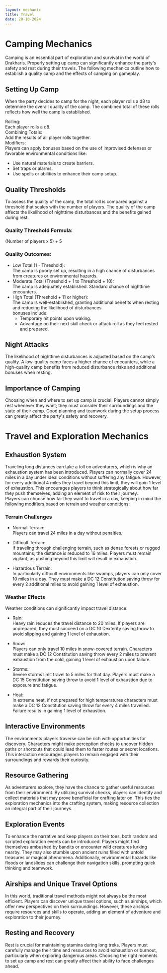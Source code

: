 ```yaml
---
layout: mechanic
title: Travel
date: 20-10-2024
---
```


# Camping Mechanics
Camping is an essential part of exploration and survival in the world of Drakharis. Properly setting up camp can significantly enhance the party's safety and rest during their travels. The following mechanics outline how to establish a quality camp and the effects of camping on gameplay.

## Setting Up Camp
When the party decides to camp for the night, each player rolls a d8 to determine the overall quality of the camp. The combined total of these rolls reflects how well the camp is established.

Rolling:  
Each player rolls a d8.  
Combining Totals:  
Add the results of all player rolls together.  
Modifiers:  
Players can apply bonuses based on the use of improvised defenses or favorable environmental conditions like:  
- Use natural materials to create barriers.
- Set traps or alarms.
- Use spells or abilities to enhance their camp setup.

## Quality Thresholds
To assess the quality of the camp, the total roll is compared against a threshold that scales with the number of players. The quality of the camp affects the likelihood of nighttime disturbances and the benefits gained during rest.

### Quality Threshold Formula:
<div class="formula">
(Number of players x 5) + 5
</div>

### Quality Outcomes:

- Low Total (1 - Threshold):  
The camp is poorly set up, resulting in a high chance of disturbances from creatures or environmental hazards.
- Moderate Total (Threshold + 1 to Threshold + 10):  
The camp is adequately established. Standard chance of nighttime encounters.
- High Total (Threshold + 11 or higher):  
The camp is well-established, granting additional benefits when resting and reducing the likelihood of disturbances.  
bonuses include:  
  - Temporary hit points upon waking.
  - Advantage on their next skill check or attack roll as they feel rested and prepared.

## Night Attacks
The likelihood of nighttime disturbances is adjusted based on the camp's quality. A low-quality camp faces a higher chance of encounters, while a high-quality camp benefits from reduced disturbance risks and additional bonuses when resting.
## Importance of Camping
Choosing when and where to set up camp is crucial. Players cannot simply rest whenever they want; they must consider their surroundings and the state of their camp. Good planning and teamwork during the setup process can greatly affect the party's safety and recovery.

# Travel and Exploration Mechanics
## Exhaustion System
Traveling long distances can take a toll on adventurers, which is why an exhaustion system has been introduced. Players can normally cover 24 miles in a day under ideal conditions without suffering any fatigue. However, for every additional 4 miles they travel beyond this limit, they will gain 1 level of exhaustion. This encourages players to think strategically about how far they push themselves, adding an element of risk to their journey.  
Players can choose how far they want to travel in a day, keeping in mind the following modifiers based on terrain and weather conditions:

### Terrain Challenges

- Normal Terrain:  
Players can travel 24 miles in a day without penalties.

- Difficult Terrain:  
If traveling through challenging terrain, such as dense forests or rugged mountains, the distance is reduced to 16 miles. Players must remain vigilant, as pushing beyond this limit will result in exhaustion.

- Hazardous Terrain:  
In particularly difficult environments like swamps, players can only cover 10 miles in a day. They must make a DC 12 Constitution saving throw for every 2 additional miles to avoid gaining 1 level of exhaustion.

### Weather Effects
Weather conditions can significantly impact travel distance:

- Rain:  
Heavy rain reduces the travel distance to 20 miles. If players are unprepared, they must succeed on a DC 10 Dexterity saving throw to avoid slipping and gaining 1 level of exhaustion.

- Snow:  
Players can only travel 10 miles in snow-covered terrain. Characters must make a DC 12 Constitution saving throw every 2 miles to prevent exhaustion from the cold, gaining 1 level of exhaustion upon failure.

- Storms:  
Severe storms limit travel to 5 miles for that day. Players must make a DC 15 Constitution saving throw to avoid 1 level of exhaustion due to exposure and fatigue.

- Heat:  
In extreme heat, if not prepared for high temperatures characters must make a DC 12 Constitution saving throw for every 4 miles travelled. Failure results in gaining 1 level of exhaustion.

## Interactive Environments
The environments players traverse can be rich with opportunities for discovery. Characters might make perception checks to uncover hidden paths or shortcuts that could lead them to faster routes or secret locations. This interaction encourages players to remain engaged with their surroundings and rewards their curiosity.

## Resource Gathering
As adventurers explore, they have the chance to gather useful resources from their environment. By utilizing survival checks, players can identify and collect materials that may prove beneficial for crafting later on. This ties the exploration mechanics into the crafting system, making resource collection an integral part of their journeys.

## Exploration Events
To enhance the narrative and keep players on their toes, both random and scripted exploration events can be introduced. Players might find themselves ambushed by bandits or encounter wild creatures lurking nearby. They may also stumble upon ancient ruins filled with untold treasures or magical phenomena. Additionally, environmental hazards like floods or landslides can challenge their navigation skills, prompting quick thinking and teamwork.

## Airships and Unique Travel Options
In this world, traditional travel methods might not always be the most efficient. Players can discover unique travel options, such as airships, which offer new perspectives on their surroundings. However, these airships require resources and skills to operate, adding an element of adventure and exploration to their journey.

## Resting and Recovery
Rest is crucial for maintaining stamina during long treks. Players must carefully manage their time and resources to avoid exhaustion or burnout, particularly when exploring dangerous areas. Choosing the right moments to set up camp and rest can greatly affect their ability to face challenges ahead.